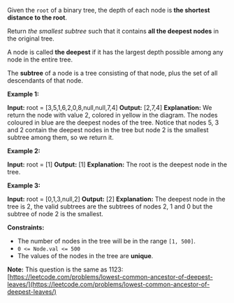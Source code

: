 Given the `root` of a binary tree, the depth of each node is **the shortest distance to the root**.

Return _the smallest subtree_ such that it contains **all the deepest nodes** in the original tree.

A node is called **the deepest** if it has the largest depth possible among any node in the entire tree.

The **subtree** of a node is a tree consisting of that node, plus the set of all descendants of that node.

**Example 1:**

**Input:** root = \[3,5,1,6,2,0,8,null,null,7,4\]
**Output:** \[2,7,4\]
**Explanation:** We return the node with value 2, colored in yellow in the diagram.
The nodes coloured in blue are the deepest nodes of the tree.
Notice that nodes 5, 3 and 2 contain the deepest nodes in the tree but node 2 is the smallest subtree among them, so we return it.

**Example 2:**

**Input:** root = \[1\]
**Output:** \[1\]
**Explanation:** The root is the deepest node in the tree.

**Example 3:**

**Input:** root = \[0,1,3,null,2\]
**Output:** \[2\]
**Explanation:** The deepest node in the tree is 2, the valid subtrees are the subtrees of nodes 2, 1 and 0 but the subtree of node 2 is the smallest.

**Constraints:**

*   The number of nodes in the tree will be in the range `[1, 500]`.
*   `0 <= Node.val <= 500`
*   The values of the nodes in the tree are **unique**.

**Note:** This question is the same as 1123: [https://leetcode.com/problems/lowest-common-ancestor-of-deepest-leaves/](https://leetcode.com/problems/lowest-common-ancestor-of-deepest-leaves/)